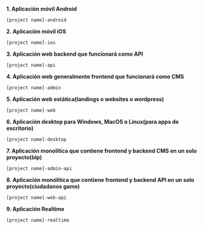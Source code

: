 **1. Aplicación móvil Android**

`[project name]-android`

**2. Aplicación móvil iOS**

`[project name]-ios`

**3. Aplicación web backend que funcionará como API**

`[project name]-api`

**4. Aplicación web generalmente frontend que funcionará como CMS**

`[project name]-admin`

**5. Aplicación web estática(landings o websites o wordpress)**

`[project name]-web` 

**6. Aplicación desktop para Windows, MacOS o Linux(para apps de escritorio)**

`[project name]-desktop` 

**7. Aplicación monolítica que contiene frontend y backend CMS en un solo proyecto(blp)**

`[project name]-admin-api` 

**8. Aplicación monólitica que contiene frontend y backend API en un solo proyecto(ciudadanos game)**

`[project name]-web-api`

**9. Aplicación Realtime**

`[project name]-realtime`